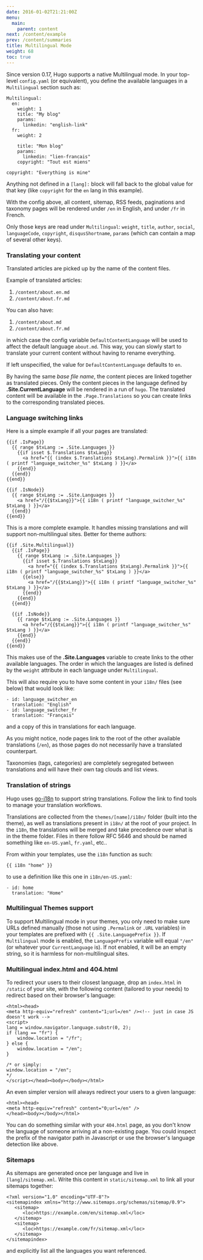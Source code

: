 ```yaml
---
date: 2016-01-02T21:21:00Z
menu:
  main:
    parent: content
next: /content/example
prev: /content/summaries
title: Multilingual Mode
weight: 68
toc: true
---
```


Since version 0.17, Hugo supports a native Multilingual mode. In your
top-level `config.yaml` (or equivalent), you define the available
languages in a `Multilingual` section such as:

```
Multilingual:
  en:
    weight: 1
    title: "My blog"
    params:
      linkedin: "english-link"
  fr:
    weight: 2

    title: "Mon blog"
    params:
      linkedin: "lien-francais"
    copyright: "Tout est miens"

copyright: "Everything is mine"
```

Anything not defined in a `[lang]:` block will fall back to the global
value for that key (like `copyright` for the `en` lang in this
example).

With the config above, all content, sitemap, RSS feeds, paginations
and taxonomy pages will be rendered under `/en` in English, and under
`/fr` in French.

Only those keys are read under `Multilingual`: `weight`, `title`,
`author`, `social`, `languageCode`, `copyright`, `disqusShortname`,
`params` (which can contain a map of several other keys).


### Translating your content

Translated articles are picked up by the name of the content files.

Example of translated articles:

1. `/content/about.en.md`
2. `/content/about.fr.md`

You can also have:

1. `/content/about.md`
2. `/content/about.fr.md`

in which case the config variable `DefaultContentLanguage` will be
used to affect the default language `about.md`.  This way, you can
slowly start to translate your current content without having to
rename everything.

If left unspecified, the value for `DefaultContentLanguage` defaults
to `en`.

By having the same _base file name_, the content pieces are linked
together as translated pieces. Only the content pieces in the language
defined by **.Site.CurrentLanguage** will be rendered in a run of
`hugo`.  The translated content will be available in the
`.Page.Translations` so you can create links to the corresponding
translated pieces.


### Language switching links

Here is a simple example if all your pages are translated:

```
{{if .IsPage}}
  {{ range $txLang := .Site.Languages }}
    {{if isset $.Translations $txLang}}
      <a href="{{ (index $.Translations $txLang).Permalink }}">{{ i18n ( printf "language_switcher_%s" $txLang ) }}</a>
    {{end}}
  {{end}}
{{end}}

{{if .IsNode}}
  {{ range $txLang := .Site.Languages }}
    <a href="/{{$txLang}}">{{ i18n ( printf "language_switcher_%s" $txLang ) }}</a>
  {{end}}
{{end}}
```

This is a more complete example. It handles missing translations and will support non-multilingual sites. Better for theme authors:

```
{{if .Site.Multilingual}}
  {{if .IsPage}}
    {{ range $txLang := .Site.Languages }}
      {{if isset $.Translations $txLang}}
        <a href="{{ (index $.Translations $txLang).Permalink }}">{{ i18n ( printf "language_switcher_%s" $txLang ) }}</a>
      {{else}}
        <a href="/{{$txLang}}">{{ i18n ( printf "language_switcher_%s" $txLang ) }}</a>
      {{end}}
    {{end}}
  {{end}}

  {{if .IsNode}}
    {{ range $txLang := .Site.Languages }}
      <a href="/{{$txLang}}">{{ i18n ( printf "language_switcher_%s" $txLang ) }}</a>
    {{end}}
  {{end}}
{{end}}
```

This makes use of the **.Site.Languages** variable to create links to
the other available languages.  The order in which the languages are
listed is defined by the `weight` attribute in each language under
`Multilingual`.

This will also require you to have some content in your `i18n/` files
(see below) that would look like:

```
- id: language_switcher_en
  translation: "English"
- id: language_switcher_fr
  translation: "Français"
```

and a copy of this in translations for each language.

As you might notice, node pages link to the root of the other
available translations (`/en`), as those pages do not necessarily have
a translated counterpart.

Taxonomies (tags, categories) are completely segregated between
translations and will have their own tag clouds and list views.


### Translation of strings

Hugo uses [go-i18n](https://github.com/nicksnyder/go-i18n) to support
string translations.  Follow the link to find tools to manage your
translation workflows.

Translations are collected from the `themes/[name]/i18n/` folder
(built into the theme), as well as translations present in `i18n/` at
the root of your project.  In the `i18n`, the translations will be
merged and take precedence over what is in the theme folder.  Files in
there follow RFC 5646 and should be named something like `en-US.yaml`,
`fr.yaml`, etc..

From within your templates, use the `i18n` function as such:

```
{{ i18n "home" }}
```

to use a definition like this one in `i18n/en-US.yaml`:

```
- id: home
  translation: "Home"
```


### Multilingual Themes support

To support Multilingual mode in your themes, you only need to make
sure URLs defined manually (those not using `.Permalink` or `.URL`
variables) in your templates are prefixed with `{{
.Site.LanguagePrefix }}`. If `Multilingual` mode is enabled, the
`LanguagePrefix` variable will equal `"/en"` (or whatever your
`CurrentLanguage` is). If not enabled, it will be an empty string, so
it is harmless for non-multilingual sites.


### Multilingual index.html and 404.html

To redirect your users to their closest language, drop an `index.html`
in `/static` of your site, with the following content (tailored to
your needs) to redirect based on their browser's language:

```
<html><head>
<meta http-equiv="refresh" content="1;url=/en" /><!-- just in case JS doesn't work -->
<script>
lang = window.navigator.language.substr(0, 2);
if (lang == "fr") {
    window.location = "/fr";
} else {
    window.location = "/en";
}

/* or simply:
window.location = "/en";
*/
</script></head><body></body></html>
```

An even simpler version will always redirect your users to a given language:

```
<html><head>
<meta http-equiv="refresh" content="0;url=/en" />
</head><body></body></html>
```

You can do something similar with your `404.html` page, as you don't
know the language of someone arriving at a non-existing page.  You
could inspect the prefix of the navigator path in Javascript or use
the browser's language detection like above.


### Sitemaps

As sitemaps are generated once per language and live in
`[lang]/sitemap.xml`. Write this content in `static/sitemap.xml` to
link all your sitemaps together:

```
<?xml version="1.0" encoding="UTF-8"?>
<sitemapindex xmlns="http://www.sitemaps.org/schemas/sitemap/0.9">
   <sitemap>
      <loc>https://example.com/en/sitemap.xml</loc>
   </sitemap>
   <sitemap>
      <loc>https://example.com/fr/sitemap.xml</loc>
   </sitemap>
</sitemapindex>
```

and explicitly list all the languages you want referenced.

